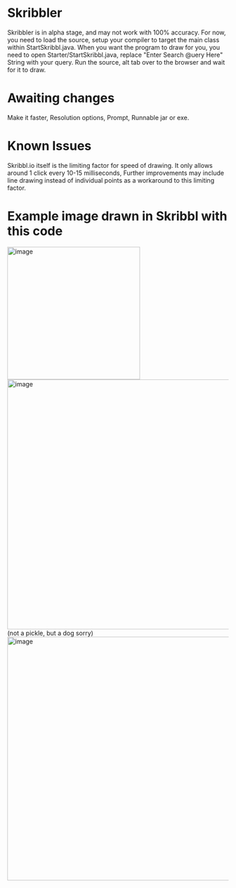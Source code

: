 # Skribbler
Skribbler is in alpha stage, and may not work with 100% accuracy. 
For now, you need to load the source, setup your compiler to target the main class within StartSkribbl.java.
When you want the program to draw for you, you need to open Starter/StartSkribbl.java, replace "Enter Search @uery Here" String with your query.
Run the source, alt tab over to the browser and wait for it to draw.

# Awaiting changes
Make it faster,
Resolution options,
Prompt,
Runnable jar or exe.

# Known Issues
Skribbl.io itself is the limiting factor for speed of drawing. It only allows around 1 click every 10-15 milliseconds, Further improvements may include line drawing instead of individual points as a workaround to this limiting factor.

# Example image drawn in Skribbl with this code
<img width="302" alt="image" src="https://github.com/CrazedCoderNate/Skribbler/assets/15204470/4d8fe3ff-6c17-4570-9bfa-e253bba6bd86">
<img width="569" alt="image" src="https://github.com/CrazedCoderNate/Skribbler/assets/15204470/ad4da6a0-dc89-4cc1-9a49-510872df19e0">
(not a pickle, but a dog sorry)
<img width="555" alt="image" src="https://github.com/CrazedCoderNate/Skribbler/assets/15204470/5574bfca-ae61-4812-ab3b-de75b0c59e70">



